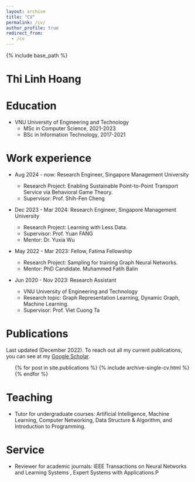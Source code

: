 ```yaml
---
layout: archive
title: "CV"
permalink: /cv/
author_profile: true
redirect_from:
  - /cv
---
```


{% include base_path %}

# Thi Linh Hoang

<!-- My latest [CV](https://linhthi.github.io/files/CV_ThiLinhHoang.pdf). -->

Education
======
* VNU University of Engineering and Technology
  * MSc in Computer Science, 2021-2023
  * BSc in Information Technology, 2017-2021

Work experience
======
* Aug 2024 - now: Research Engineer, Singapore Management University
  * Research Project: Enabling Sustainable Point-to-Point Transport Service via Behavioral Game Theory.
  * Supervisor:  Prof. Shih-Fen Cheng

* Dec 2023 - Mar 2024: Research Engineer, Singapore Management University
  * Research Project: Learning with Less Data.
  * Supervisor:  Prof. Yuan FANG
  * Mentor: Dr. Yuxia Wu

* May 2022 - Mar 2023: Fellow, Fatima Fellowship
  * Research Project: Sampling for training Graph Neural Networks.
  * Mentor:  PhD Candidate. Muhammed Fatih Balin

* Jun 2020 - Nov 2023: Research Assistant
  * VNU University of Engineering and Technology
  * Research topic: Graph Representation Learning, Dynamic Graph, Machine Learning.
  * Supervisor: Prof. Viet Cuong Ta
  
<!-- Skills
======
* Skill 1
* Skill 2
  * Sub-skill 2.1
  * Sub-skill 2.2
  * Sub-skill 2.3
* Skill 3 -->

Publications
======
Last updated (December 2022). To reach out all my current publications, you can see at my [Google Scholar](https://scholar.google.com/citations?user=KBNwTfgAAAAJ&hl=en).
  <ul>{% for post in site.publications %}
    {% include archive-single-cv.html %}
  {% endfor %}</ul>
  
<!-- Talks
======
  <ul>{% for post in site.talks %}
    {% include archive-single-talk-cv.html %}
  {% endfor %}</ul> -->
  
Teaching
======
* Tutor for undergraduate courses: Artificial Intelligence, Machine Learning, Computer Networking, Data Structure & Algorithm, and Introduction to Programming.

  
Service
======
* Reviewer for academic journals:  IEEE Transactions on Neural Networks and Learning Systems , Expert Systems with Applications.P
